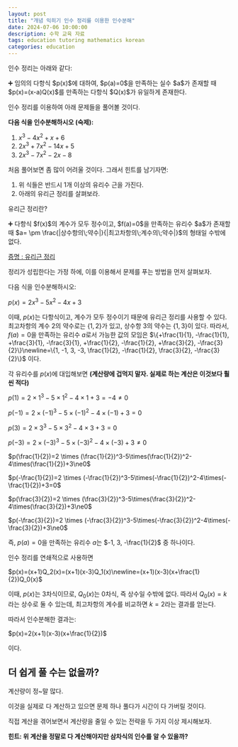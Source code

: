 ```yaml
---
layout: post
title: "개념 익히기 인수 정리를 이용한 인수분해"
date: 2024-07-06 10:00:00
description: 수학 교육 자료
tags: education tutoring mathematics korean
categories: education
---
```



인수 정리는 아래와 같다:

<aside>
➕ 임의의 다항식 $p(x)$에 대하여, $p(a)=0$을 만족하는 실수 $a$가 존재할 때 $p(x)=(x-a)Q(x)$를 만족하는 다항식 $Q(x)$가 유일하게 존재한다.

</aside>

인수 정리를 이용하여 아래 문제들을 풀어볼 것이다.

**다음 식을 인수분해하시오 (숙제):**

1. $x^3-4x^2+x+6$
2. $2x^3+7x^2-14x+5$
3. $2x^3-7x^2-2x-8$

처음 풀어보면 좀 많이 어려울 것이다. 그래서 힌트를 남기자면:

1. 위 식들은 반드시 1개 이상의 유리수 근을 가진다.
2. 아래의 유리근 정리를 살펴보라.

유리근 정리란?

<aside>
➕ 다항식 $f(x)$의 계수가 모두 정수이고, $f(a)=0$을 만족하는 유리수 $a$가 존재할 때 $a= \pm \frac{|상수항의\;약수|}{|최고차항의\;계수의\;약수|}$의 형태일 수밖에 없다.

</aside>

[증명 : 유리근 정리](%EA%B0%9C%EB%85%90%20%EC%9D%B5%ED%9E%88%EA%B8%B0%20%EC%9D%B8%EC%88%98%20%EC%A0%95%EB%A6%AC%EB%A5%BC%20%EC%9D%B4%EC%9A%A9%ED%95%9C%20%EC%9D%B8%EC%88%98%EB%B6%84%ED%95%B4%20161f0f24f931800ebd40d3749a386801/%EC%A6%9D%EB%AA%85%20%EC%9C%A0%EB%A6%AC%EA%B7%BC%20%EC%A0%95%EB%A6%AC%20161f0f24f9318121af41f8e981b18e6e.md)

정리가 성립한다는 가정 하에, 이를 이용해서 문제를 푸는 방법을 먼저 살펴보자.

다음 식을 인수분해하시오:

$p(x)=2x^3-5x^2-4x+3$

이때, $p(x)$는 다항식이고, 계수가 모두 정수이기 때문에 유리근 정리를 사용할 수 있다. 최고차항의 계수 $2$의 약수로는 $\{1, 2\}$가 있고, 상수항 $3$의 약수는 $\{1, 3\}$이 있다. 따라서, $f(a)=0$을 만족하는 유리수 $a$로서 가능한 값의 모임은 $\{+\frac{1}{1}, -\frac{1}{1}, +\frac{3}{1}, -\frac{3}{1}, +\frac{1}{2}, -\frac{1}{2}, +\frac{3}{2}, -\frac{3}{2}\}\newline=\{1, -1, 3, -3, \frac{1}{2}, -\frac{1}{2}, \frac{3}{2}, -\frac{3}{2}\}$
이다. 

각 유리수를 $p(x)$에 대입해보면 **(계산량에 겁먹지 말자. 실제로 하는 계산은 이것보다 훨씬 적다)**

$p(1)=2 \times 1^3 - 5 \times 1^2 -4 \times 1 +3=-4 \ne 0$

$p(-1)=2 \times (-1)^3 - 5 \times (-1)^2 -4 \times (-1) +3=0$

$p(3)=2 \times 3^3-5\times3^2-4\times3+3=0$

$p(-3)=2 \times (-3)^3-5\times(-3)^2-4\times(-3)+3\ne0$

$p(\frac{1}{2})=2 \times (\frac{1}{2})^3-5\times(\frac{1}{2})^2-4\times(\frac{1}{2})+3\ne0$

$p(-\frac{1}{2})=2 \times (-\frac{1}{2})^3-5\times(-\frac{1}{2})^2-4\times(-\frac{1}{2})+3=0$

$p(\frac{3}{2})=2 \times (\frac{3}{2})^3-5\times(\frac{3}{2})^2-4\times(\frac{3}{2})+3\ne0$

$p(-\frac{3}{2})=2 \times (-\frac{3}{2})^3-5\times(-\frac{3}{2})^2-4\times(-\frac{3}{2})+3\ne0$

즉, $p(a)=0$을 만족하는 유리수 $a$는 $-1, 3, -\frac{1}{2}$ 중 하나이다.

인수 정리를 연쇄적으로 사용하면

$p(x)=(x+1)Q_2(x)=(x+1)(x-3)Q_1(x)\newline=(x+1)(x-3)(x+\frac{1}{2})Q_0(x)$

이때, $p(x)$는 3차식이므로, $Q_0(x)$는 0차식, 즉 상수일 수밖에 없다. 따라서 $Q_0(x)=k$라는 상수로 둘 수 있는데, 최고차항의 계수를 비교하면 $k=2$라는 결과를 얻는다.

따라서 인수분해한 결과는:

$p(x)=2(x+1)(x-3)(x+\frac{1}{2})$

이다.

## 더 쉽게 풀 수는 없을까?

계산량이 정~말 많다.

이것을 실제로 다 계산하고 있으면 문제 하나 풀다가 시간이 다 가버릴 것이다.

직접 계산을 겪어보면서 계산량을 줄일 수 있는 전략을 두 가지 이상 제시해보자.

**힌트: 위 계산을 정말로 다 계산해야지만 삼차식의 인수를 알 수 있을까?**